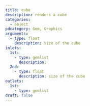 ```yaml
---
title: cube
description: renders a cube
categories:
  - object
pdcategory: Gem, Graphics
arguments:
  - type: float
    description: size of the cube
inlets:
  1st:
    - type: gemlist
      description:
  2nd:
    - type: float
      description: size of the cube
outlets:
  1st:
    - type: gemlist
draft: false
---
```

